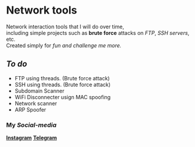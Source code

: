 # **Network tools**
Network interaction tools that I will do over time,  
including simple projects such as **brute force** attacks on *FTP*, *SSH servers*, etc.  
Created simply for *fun and challenge me more.*

## ***To do***

+ FTP using threads. (Brute force attack)
+ SSH using threads. (Brute force attack)
+ Subdomain Scanner
+ WiFi Disconnecter usign MAC spoofing
+ Network scanner
+ ARP Spoofer

### My *Social-media*

**[Instagram](https://instagram.com/catsploit)**
**[Telegram](https://t.me/catsploit)**
